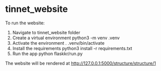# tinnet_website

To run the website:
1. Navigate to tinnet_website folder
2. Create a virtual environment
    python3 -m venv .venv
3. Activate the environment
    . .venv/bin/activate
4. Install the requirements
    python3 install -r requirements.txt
5. Run the app
    python flaskkr/run.py

The website will be rendered at http://127.0.0.1:5000/structure/structure/1
